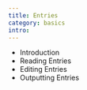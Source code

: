 ```yaml
---
title: Entries
category: basics
intro: 
---
```


- Introduction
- Reading Entries
- Editing Entries
- Outputting Entries
